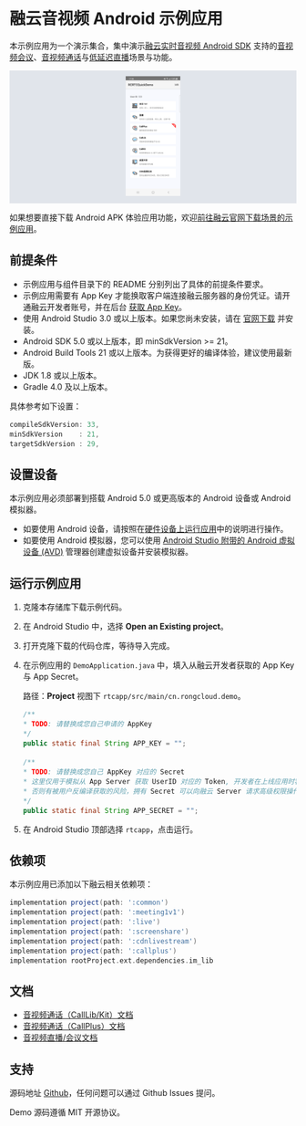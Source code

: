 # 融云音视频 Android 示例应用

本示例应用为一个演示集合，集中演示[融云实时音视频 Android SDK] 支持的[音视频会议]、[音视频通话]与[低延迟直播]场景与功能。

<p align="center" style="background-color: #e1e5eb; padding: 10px; margin-top: 5px; margin-bottom:5px;">
<img src="../images/rtcapp-demo.png" width="20%">
</p>

如果想要直接下载 Android APK 体验应用功能，欢迎[前往融云官网下载场景的示例应用](https://www.rongcloud.cn/downloads/demo)。

## 前提条件

* 示例应用与组件目录下的 README 分别列出了具体的前提条件要求。
* 示例应用需要有 App Key 才能换取客户端连接融云服务器的身份凭证。请开通融云开发者账号，并在后台 [获取 App Key](https://developer.rongcloud.cn/app/appkey)。
* 使用 Android Studio 3.0 或以上版本。如果您尚未安装，请在 [官网下载](https://developer.android.com/studio/index.html) 并安装。
* Android SDK 5.0 或以上版本，即 minSdkVersion >= 21。
* Android Build Tools 21 或以上版本。为获得更好的编译体验，建议使用最新版。
* JDK 1.8 或以上版本。
* Gradle 4.0 及以上版本。

具体参考如下设置：
        
```groovy
compileSdkVersion: 33,
minSdkVersion    : 21,
targetSdkVersion : 29,
```

## 设置设备

本示例应用必须部署到搭载 Android 5.0 或更高版本的 Android 设备或 Android 模拟器。

* 如要使用 Android 设备，请按照在[硬件设备上运行应用](https://developer.android.com/studio/run/device.html)中的说明进行操作。
* 如要使用 Android 模拟器，您可以使用 [Android Studio 附带的 Android 虚拟设备 (AVD)](https://developer.android.com/studio/run/managing-avds.html) 管理器创建虚拟设备并安装模拟器。

## 运行示例应用

1. 克隆本存储库下载示例代码。
1. 在 Android Studio 中，选择 **Open an Existing project**。
1. 打开克隆下载的代码仓库，等待导入完成。
1. 在示例应用的 `DemoApplication.java` 中，填入从融云开发者获取的 App Key 与 App Secret。

    路径：**Project** 视图下 `rtcapp/src/main/cn.rongcloud.demo`。

    ```java
    /**
    * TODO: 请替换成您自己申请的 AppKey
    */
    public static final String APP_KEY = "";
    
    /**
    * TODO: 请替换成您自己 AppKey 对应的 Secret
    * 这里仅用于模拟从 App Server 获取 UserID 对应的 Token, 开发者在上线应用时客户端代码不要存储该 Secret，
    * 否则有被用户反编译获取的风险，拥有 Secret 可以向融云 Server 请求高级权限操作，对应用安全造成恶劣影响。
    */
    public static final String APP_SECRET = "";
    ```

1. 在 Android Studio 顶部选择 `rtcapp`，点击运行。

## 依赖项

本示例应用已添加以下融云相关依赖项：

```groovy
implementation project(path: ':common')
implementation project(path: ':meeting1v1')
implementation project(path: ':live')
implementation project(path: ':screenshare')
implementation project(path: ':cdnlivestream')
implementation project(path: ':callplus')
implementation rootProject.ext.dependencies.im_lib
```

## 文档

- [音视频通话（CallLib/Kit）文档]
- [音视频通话（CallPlus）文档]
- [音视频直播/会议文档]

## 支持

源码地址 [Github](https://github.com/rongcloud/rtc-quickdemo-android)，任何问题可以通过 Github Issues 提问。

Demo 源码遵循 MIT 开源协议。

<!-- Reference links below -->

<!-- links to official website pages-->

[音视频通话]: https://www.rongcloud.cn/product/call

[音视频会议]: https://www.rongcloud.cn/product/meeting

[低延迟直播]: https://www.rongcloud.cn/product/live

[融云实时音视频 Android SDK]: https://www.rongcloud.cn/downloads

<!-- links to docs -->

[音视频通话（CallLib/Kit）文档]: https://doc.rongcloud.cn/call/Android/5.X/demo

[音视频通话（CallPlus）文档]: https://doc.rongcloud.cn/callplus/Android/1.X/make-first-call

[音视频直播/会议文档]: https://doc.rongcloud.cn/rtc/Android/5.X/demo

<!-- links to ops -->

[获取 App Key]: https://developer.rongcloud.cn/app/appkey/